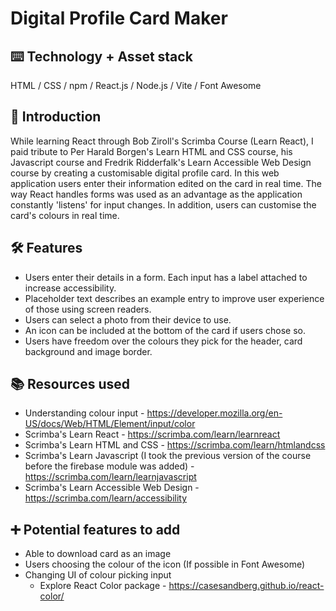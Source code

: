 # Digital Profile Card Maker

## ⌨️ Technology + Asset stack
HTML / CSS / npm / React.js / Node.js / Vite / Font Awesome

## 🍼 Introduction
While learning React through Bob Ziroll's Scrimba Course (Learn React), I paid tribute to Per Harald Borgen's Learn HTML and CSS course, his Javascript course and Fredrik Ridderfalk's Learn Accessible Web Design course by creating a customisable digital profile card. In this web application users enter their information edited on the card in real time. The way React handles forms was used as an advantage as the application constantly 'listens' for input changes. In addition, users can customise the card's colours in real time.

## 🛠️ Features
- Users enter their details in a form. Each input has a label attached to increase accessibility.
- Placeholder text describes an example entry to improve user experience of those using screen readers.
- Users can select a photo from their device to use.
- An icon can be included at the bottom of the card if users chose so.
- Users have freedom over the colours they pick for the header, card background and image border.


## 📚 Resources used
- Understanding colour input - https://developer.mozilla.org/en-US/docs/Web/HTML/Element/input/color
- Scrimba's Learn React - https://scrimba.com/learn/learnreact
- Scrimba's Learn HTML and CSS - https://scrimba.com/learn/htmlandcss
- Scrimba's Learn Javascript (I took the previous version of the course before the firebase module was added) - https://scrimba.com/learn/learnjavascript
- Scrimba's Learn Accessible Web Design - https://scrimba.com/learn/accessibility


## ➕ Potential features to add
- Able to download card as an image
- Users choosing the colour of the icon (If possible in Font Awesome)
- Changing UI of colour picking input
    - Explore React Color package - https://casesandberg.github.io/react-color/
